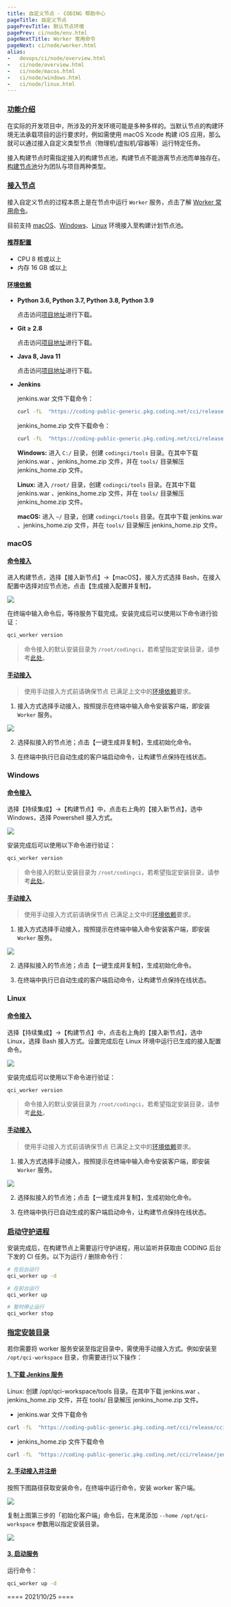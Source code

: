 ```yaml
---
title: 自定义节点 - CODING 帮助中心
pageTitle: 自定义节点
pagePrevTitle: 默认节点环境
pagePrev: ci/node/env.html
pageNextTitle: Worker 常用命令
pageNext: ci/node/worker.html
alias: 
-   devops/ci/node/overview.html
-   ci/node/overview.html
-   ci/node/macos.html
-   ci/node/windows.html
-   ci/node/linux.html
---
```


### [功能介绍](#intro)

在实际的开发项目中，所涉及的开发环境可能是多种多样的。当默认节点的构建环境无法承载项目的运行要求时，例如需使用 macOS Xcode 构建 iOS 应用，那么就可以通过接入自定义类型节点（物理机/虚拟机/容器等）运行特定任务。

接入构建节点时需指定接入的构建节点池，构建节点不能游离节点池而单独存在。[构建节点池](/docs/ci/node/pool.html)分为团队与项目两种类型。

### [接入节点](#connect)

接入自定义节点的过程本质上是在节点中运行 `Worker` 服务，点击了解 [Worker 常用命令](/docs/ci/node/worker.html)。

目前支持 [macOS](#macos)、[Windows](#windows)、[Linux](#linux) 环境接入至构建计划节点池。

#### [推荐配置](#recommended)

-   CPU 8 核或以上
-   内存 16 GB 或以上

#### [环境依赖](#rely)

-   **Python 3.6, Python 3.7, Python 3.8, Python 3.9**

    点击访问[项目地址](https://www.python.org/)进行下载。

-   **Git ≥ 2.8**

    点击访问[项目地址](https://git-scm.com/downloads)进行下载。

-   **Java 8, Java 11**

    点击访问[项目地址](https://www.java.com/zh-TW/download/manual.jsp)进行下载。

-   **Jenkins**

    jenkins.war 文件下载命令：
    
    ```bash
    curl -fL  "https://coding-public-generic.pkg.coding.net/cci/release/cci-agent/jenkins.war?version=2.293-cci" -o jenkins.war
    ```

    jenkins_home.zip 文件下载命令：

    ```bash
    curl -fL  "https://coding-public-generic.pkg.coding.net/cci/release/jenkinsHome.zip?version=latest" -o jenkins_home.zip
    ```

    **Windows:**  进入 `C:/` 目录，创建 `codingci/tools` 目录。在其中下载 jenkins.war 、jenkins_home.zip 文件，并在 `tools/` 目录解压 jenkins_home.zip 文件。

    **Linux:**  进入 `/root/` 目录，创建 `codingci/tools` 目录。在其中下载 jenkins.war 、jenkins_home.zip 文件，并在 `tools/` 目录解压 jenkins_home.zip 文件。

    **macOS:** 进入 `~/` 目录，创建 `codingci/tools` 目录。在其中下载 jenkins.war 、jenkins_home.zip 文件，并在 `tools/` 目录解压 jenkins_home.zip 文件。

### macOS

#### [命令接入](#script)

进入构建节点，选择【接入新节点】->【macOS】，接入方式选择 Bash，在接入配置中选择对应节点池，点击【生成接入配置并复制】。

![](https://help-assets.codehub.cn/enterprise/20211025145421.png)

在终端中输入命令后，等待服务下载完成。安装完成后可以使用以下命令进行验证：

```bash
qci_worker version
```

> 命令接入的默认安装目录为 `/root/codingci`，若希望指定安装目录，请参考[此处](#specify-directory)。

#### [手动接入](#manual)

> 使用手动接入方式前请确保节点 已满足上文中的[环境依赖](#rely)要求。

1.  接入方式选择手动接入，按照提示在终端中输入命令安装客户端，即安装 `Worker` 服务。

![](https://help-assets.codehub.cn/enterprise/20211025145527.png)

2.  选择拟接入的节点池；点击【一键生成并复制】，生成初始化命令。

3.  在终端中执行已自动生成的客户端启动命令，让构建节点保持在线状态。

### Windows

#### [命令接入](#script)

选择【持续集成】->【构建节点】中，点击右上角的【接入新节点】，选中 Windows，选择 Powershell 接入方式。

![](https://help-assets.codehub.cn/enterprise/20211025145623.png)

安装完成后可以使用以下命令进行验证：

```bash
qci_worker version
```

> 命令接入的默认安装目录为 `/root/codingci`，若希望指定安装目录，请参考[此处](#specify-directory)。

#### [手动接入](#manual)

> 使用手动接入方式前请确保节点 已满足上文中的[环境依赖](#rely)要求。

1.  接入方式选择手动接入，按照提示在终端中输入命令安装客户端，即安装 `Worker` 服务。

![](https://help-assets.codehub.cn/enterprise/20211025145707.png)

2.  选择拟接入的节点池；点击【一键生成并复制】，生成初始化命令。

3.  在终端中执行已自动生成的客户端启动命令，让构建节点保持在线状态。

### Linux

#### [命令接入](#script)

选择【持续集成】->【构建节点】中，点击右上角的【接入新节点】，选中 Linux，选择 Bash 接入方式。设置完成后在 Linux 环境中运行已生成的接入配置命令。

![](https://help-assets.codehub.cn/enterprise/20211025150016.png)

安装完成后可以使用以下命令进行验证：

```bash
qci_worker version
```

> 命令接入的默认安装目录为 `/root/codingci`，若希望指定安装目录，请参考[此处](#specify-directory)。

#### [手动接入](#manual)

> 使用手动接入方式前请确保节点 已满足上文中的[环境依赖](#rely)要求。

1.  接入方式选择手动接入，按照提示在终端中输入命令安装客户端，即安装 `Worker` 服务。

![](https://help-assets.codehub.cn/enterprise/20211025145853.png)

2.  选择拟接入的节点池；点击【一键生成并复制】，生成初始化命令。

3.  在终端中执行已自动生成的客户端启动命令，让构建节点保持在线状态。

### [启动守护进程](#daemon)

安装完成后，在构建节点上需要运行守护进程，用以监听并获取由 CODING 后台下发的 CI 任务。以下为运行 / 删除命令行：

```bash
# 在后台运行
qci_worker up -d

# 在前台运行
qci_worker up

# 暂时停止运行
qci_worker stop
```

### [指定安装目录](#specify-directory)

若你需要将 worker 服务安装至指定目录中，需使用手动接入方式。例如安装至 `/opt/qci-workspace` 目录，你需要进行以下操作：

#### [1. 下载 Jenkins 服务](#1)

Linux: 创建 /opt/qci-workspace/tools 目录。在其中下载 jenkins.war 、jenkins_home.zip 文件，并在 tools/ 目录解压 jenkins_home.zip 文件。

-   jenkins.war 文件下载命令

```bash
curl -fL  "https://coding-public-generic.pkg.coding.net/cci/release/cci-agent/jenkins.war?version=2.293-cci" -o jenkins.war
```

-   jenkins_home.zip 文件下载命令

```bash
curl -fL  "https://coding-public-generic.pkg.coding.net/cci/release/jenkinsHome.zip?version=latest" -o jenkins_home.zip
```

#### [2. 手动接入并注册](#2)

按照下图路径获取安装命令，在终端中运行命令，安装 worker 客户端。

![](https://help-assets.codehub.cn/enterprise/20211029165103.png)

复制上图第三步的「初始化客户端」命令后，在末尾添加 `--home /opt/qci-workspace` 参数用以指定安装目录。

![](https://help-assets.codehub.cn/enterprise/20211029165230.png)

#### [3. 启动服务](#3)

运行命令：

```bash
qci_worker up -d
```


==== 2021/10/25 ====

